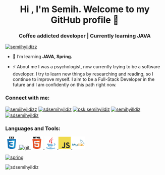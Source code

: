 <h1 align="center">Hi , I'm Semih. Welcome to my GitHub profile 🌝</h1>
<h3 align="center">Coffee addicted developer | Currently learning JAVA</h3>


<p align="left"> <a href="https://twitter.com/semiihyildizz" target="blank"><img src="https://img.shields.io/twitter/follow/semiihyildizz?logo=twitter&style=for-the-badge" alt="semiihyildizz" /></a> </p>

- 🌱 I’m learning **JAVA, Spring.**

- ⚡ About me I was a psychologist, now currently trying to be a software developer. I try to learn new things by researching and reading, so I continue to improve myself. I aim to be a Full-Stack Developer in the future and I am confidently on this path right now.

<h3 align="left">Connect with me:</h3>
<p align="left">
<a href="https://twitter.com/semiihyildizz" target="blank"><img align="center" src="https://raw.githubusercontent.com/rahuldkjain/github-profile-readme-generator/master/src/images/icons/Social/twitter.svg" alt="semiihyildizz" height="30" width="40" /></a>
<a href="https://linkedin.com/in/sdsemihyildiz" target="blank"><img align="center" src="https://raw.githubusercontent.com/rahuldkjain/github-profile-readme-generator/master/src/images/icons/Social/linked-in-alt.svg" alt="sdsemihyildiz" height="30" width="40" /></a>
<a href="https://fb.com/psk.semihyildiz" target="blank"><img align="center" src="https://raw.githubusercontent.com/rahuldkjain/github-profile-readme-generator/master/src/images/icons/Social/facebook.svg" alt="psk.semihyildiz" height="30" width="40" /></a>
<a href="https://instagram.com/semihyilldiz" target="blank"><img align="center" src="https://raw.githubusercontent.com/rahuldkjain/github-profile-readme-generator/master/src/images/icons/Social/instagram.svg" alt="semihyilldiz" height="30" width="40" /></a>
<a href="https://www.hackerrank.com/sdsemihyildiz" target="blank"><img align="center" src="https://raw.githubusercontent.com/rahuldkjain/github-profile-readme-generator/master/src/images/icons/Social/hackerrank.svg" alt="sdsemihyildiz" height="30" width="40" /></a>
</p>

<h3 align="left">Languages and Tools:</h3>
<p align="left"> <a href="https://www.w3schools.com/css/" target="_blank" rel="noreferrer"> <img src="https://raw.githubusercontent.com/devicons/devicon/master/icons/css3/css3-original-wordmark.svg" alt="css3" width="40" height="40"/> </a> <a href="https://git-scm.com/" target="_blank" rel="noreferrer"> <img src="https://www.vectorlogo.zone/logos/git-scm/git-scm-icon.svg" alt="git" width="40" height="40"/> </a> <a href="https://www.w3.org/html/" target="_blank" rel="noreferrer"> <img src="https://raw.githubusercontent.com/devicons/devicon/master/icons/html5/html5-original-wordmark.svg" alt="html5" width="40" height="40"/> </a> <a href="https://www.java.com" target="_blank" rel="noreferrer"> <img src="https://raw.githubusercontent.com/devicons/devicon/master/icons/java/java-original.svg" alt="java" width="40" height="40"/> </a> <a href="https://developer.mozilla.org/en-US/docs/Web/JavaScript" target="_blank" rel="noreferrer"> <img src="https://raw.githubusercontent.com/devicons/devicon/master/icons/javascript/javascript-original.svg" alt="javascript" width="40" height="40"/> </a> <a href="https://www.mysql.com/" target="_blank" rel="noreferrer"> <img src="https://raw.githubusercontent.com/devicons/devicon/master/icons/mysql/mysql-original-wordmark.svg" alt="mysql" width="40" height="40"/> </a> </p>
<p align="left"> <a href="https://spring.io/" target="_blank" rel="noreferrer"> <img src="https://www.vectorlogo.zone/logos/springio/springio-icon.svg" alt="spring" width="40" height="40"/> </a> </p>

<p><img align="left" src="https://github-readme-stats.vercel.app/api/top-langs?username=sdsemihyildiz&show_icons=true&locale=en&layout=compact" alt="sdsemihyildiz" /></p>
